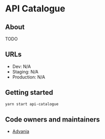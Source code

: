 # API Catalogue

## About

TODO

## URLs

- Dev: N/A
- Staging: N/A
- Production: N/A

## Getting started

```bash
yarn start api-catalogue
```

## Code owners and maintainers

- [Advania](https://github.com/orgs/island-is/teams/advania/members)
